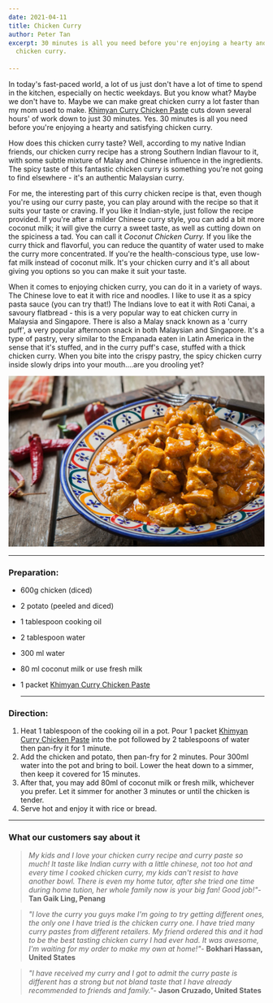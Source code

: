 ```yaml
---
date: 2021-04-11
title: Chicken Curry
author: Peter Tan
excerpt: 30 minutes is all you need before you're enjoying a hearty and satisfying
  chicken curry.

---
```

In today's fast-paced world, a lot of us just don't have a lot of time to spend in the kitchen, especially on hectic weekdays. But you know what? Maybe we don't have to. Maybe we can make great chicken curry a lot faster than my mom used to make. [Khimyan Curry Chicken Paste](https://khimyancurry.com/projects/sunk/) cuts down several hours' of work down to just 30 minutes. Yes. 30 minutes is all you need before you're enjoying a hearty and satisfying chicken curry.

How does this chicken curry taste? Well, according to my native Indian friends, our chicken curry recipe has a strong Southern Indian flavour to it, with some subtle mixture of Malay and Chinese influence in the ingredients. The spicy taste of this fantastic chicken curry is something you're not going to find elsewhere - it's an authentic Malaysian curry. 

For me, the interesting part of this curry chicken recipe is that, even though you're using our curry paste, you can play around with the recipe so that it suits your taste or craving. If you like it Indian-style, just follow the recipe provided. If you're after a milder Chinese curry style, you can add a bit more coconut milk; it will give the curry a sweet taste, as well as cutting down on the spiciness a tad. You can call it _Coconut Chicken Curry._ If you like the curry thick and flavorful, you can reduce the quantity of water used to make the curry more concentrated. If you're the health-conscious type, use low-fat milk instead of coconut milk. It's your chicken curry and it's all about giving you options so you can make it suit your taste.

When it comes to enjoying chicken curry, you can do it in a variety of ways. The Chinese love to eat it with rice and noodles. I like to use it as a spicy pasta sauce (you can try that!) The Indians love to eat it with Roti Canai, a savoury flatbread - this is a very popular way to eat chicken curry in Malaysia and Singapore. There is also a Malay snack known as a 'curry puff', a very popular afternoon snack in both Malaysian and Singapore. It's a type of pastry, very similar to the Empanada eaten in Latin America in the sense that it's stuffed, and in the curry puff's case, stuffed with a thick chicken curry. When you bite into the crispy pastry, the spicy chicken curry inside slowly drips into your mouth....are you drooling yet?

![](/uploads/1499637142-1.jpg)

***

### **Preparation:**

* 600g chicken (diced)
* 2 potato (peeled and diced)
* 1 tablespoon cooking oil
* 2 tablespoon water
* 300 ml water
* 80 ml coconut milk or use fresh milk
* 1 packet [Khimyan Curry Chicken Paste](https://khimyancurry.com/projects/sunk/)

  ***

### **Direction:**

1. Heat 1 tablespoon of the cooking oil in a pot. Pour 1 packet [Khimyan Curry Chicken Paste](https://khimyancurry.com/projects/sunk/) into the pot followed by 2 tablespoons of water then pan-fry it for 1 minute.
2. Add the chicken and potato, then pan-fry for 2 minutes. Pour 300ml water into the pot and bring to boil. Lower the heat down to a simmer, then keep it covered for 15 minutes.
3. After that, you may add 80ml of coconut milk or fresh milk, whichever you prefer. Let it simmer for another 3 minutes or until the chicken is tender.
4. Serve hot and enjoy it with rice or bread.

***

### What our customers say about it

> _My kids and I love your chicken curry recipe and curry paste so much! It taste like Indian curry with a little chinese, not too hot and every time I cooked chicken curry, my kids can't resist to have another bowl. There is even my home tutor, after she tried one time during home tution, her whole family now is your big fan! Good job!"_- **Tan Gaik Ling, Penang**

> _"I love the curry you guys make I'm going to try getting different ones, the only one I have tried is the chicken curry one. I have tried many curry pastes from different retailers. My friend ordered this and it had to be the best tasting chicken curry I had ever had. It was awesome, I'm waiting for my order to make my own at home!"_- **Bokhari Hassan, United States**

> _"I have received my curry and I got to admit the curry paste is different has a strong but not bland taste that I have already recommended to friends and family."_- **Jason Cruzado, United States**